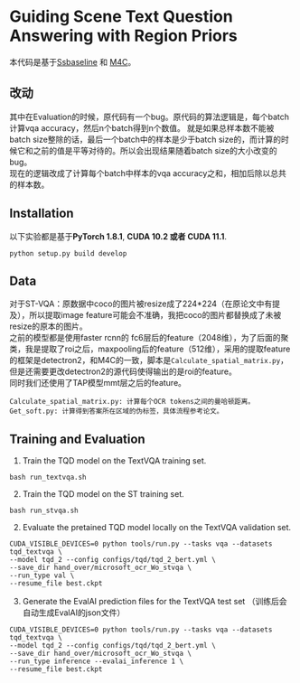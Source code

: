 
# Guiding Scene Text Question Answering with Region Priors
本代码是基于[Ssbaseline](https://github.com/ZephyrZhuQi/ssbaseline) 和 [M4C](https://github.com/ronghanghu/mmf/tree/project/m4c_captioner_pre_release/projects/M4C)。
## 改动
其中在Evaluation的时候，原代码有一个bug。原代码的算法逻辑是，每个batch计算vqa accuracy，然后n个batch得到n个数值。 就是如果总样本数不能被batch size整除的话，最后一个batch中的样本是少于batch size的，而计算的时候它和之前的值是平等对待的。所以会出现结果随着batch size的大小改变的bug。  
现在的逻辑改成了计算每个batch中样本的vqa accuracy之和，相加后除以总共的样本数。

## Installation
以下实验都是基于**PyTorch 1.8.1**, **CUDA 10.2 或者 CUDA 11.1**.
```
python setup.py build develop
```
## Data
对于ST-VQA：原数据中coco的图片被resize成了224*224（在原论文中有提及），所以提取image feature可能会不准确，我把coco的图片都替换成了未被resize的原本的图片。  
之前的模型都是使用faster rcnn的 fc6层后的feature（2048维），为了后面的聚类，我是提取了roi之后，maxpooling后的feature（512维），采用的提取feature的框架是detectron2，和M4C的一致，脚本是`Calculate_spatial_matrix.py`，但是还需要更改detectron2的源代码使得输出的是roi的feature。  
同时我们还使用了TAP模型mmt层之后的feature。

```
Calculate_spatial_matrix.py: 计算每个OCR tokens之间的曼哈顿距离。
Get_soft.py: 计算得到答案所在区域的伪标签，具体流程参考论文。
```

## Training and Evaluation
1. Train the TQD model on the TextVQA training set.
```shell
bash run_textvqa.sh
```
2. Train the TQD model on the ST training set.
```shell
bash run_stvqa.sh
```

2. Evaluate the pretained TQD model locally on the TextVQA validation set.
```shell
CUDA_VISIBLE_DEVICES=0 python tools/run.py --tasks vqa --datasets tqd_textvqa \
--model tqd_2 --config configs/tqd/tqd_2_bert.yml \
--save_dir hand_over/microsoft_ocr_Wo_stvqa \
--run_type val \
--resume_file best.ckpt

```

3. Generate the EvalAI prediction files for the TextVQA test set （训练后会自动生成EvalAI的json文件）
```shell
CUDA_VISIBLE_DEVICES=0 python tools/run.py --tasks vqa --datasets tqd_textvqa \
--model tqd_2 --config configs/tqd/tqd_2_bert.yml \
--save_dir hand_over/microsoft_ocr_Wo_stvqa \
--run_type inference --evalai_inference 1 \
--resume_file best.ckpt
```








